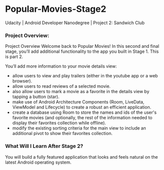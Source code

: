 # Popular-Movies-Stage2
Udacity | Android Developer Nanodegree | Project 2: Sandwich Club

### Project Overview:
Project Overview
Welcome back to Popular Movies! In this second and final stage, you’ll add additional functionality
to the app you built in Stage 1. This is part 2.

You’ll add more information to your movie details view:
- allow users to view and play trailers (either in the youtube app or a web browser).
- allow users to read reviews of a selected movie.
- also allow users to mark a movie as a favorite in the details view by tapping a button (star).
- make use of Android Architecture Components (Room, LiveData, ViewModel and Lifecycle) to create a robust an efficient application.
- create a database using Room to store the names and ids of the user's favorite movies (and optionally, the rest of the information needed to display their favorites collection while offline).
- modify the existing sorting criteria for the main view to include an additional pivot to show their favorites collection.


### What Will I Learn After Stage 2?
You will build a fully featured application that looks and feels natural on the latest Android operating system.
